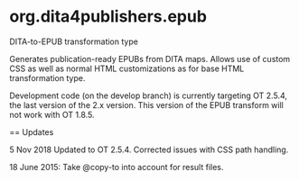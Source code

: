 org.dita4publishers.epub
======================

DITA-to-EPUB transformation type

Generates publication-ready EPUBs from DITA maps. Allows use of
custom CSS as well as normal HTML customizations as for base
HTML transformation type.

Development code (on the develop branch) is currently targeting OT 2.5.4, the last version of the 2.x version. This version of the EPUB transform will not work with OT 1.8.5.

== Updates

5 Nov 2018 Updated to OT 2.5.4. Corrected issues with CSS path handling.

18 June 2015: Take @copy-to into account for result files.  
